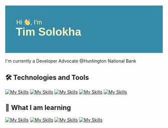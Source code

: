 ![Header](header.png)

I'm currently a Developer Advocate @Huntington National Bank

## 🛠️  Technologies and Tools
[![My Skills](https://skillicons.dev/icons?i=html)](https://developer.mozilla.org/en-US/docs/Learn/Getting_started_with_the_web/HTML_basics)
[![My Skills](https://skillicons.dev/icons?i=java)](https://www.java.com/en/)
[![My Skills](https://skillicons.dev/icons?i=py)](https://www.python.org/)
[![My Skills](https://skillicons.dev/icons?i=vscode)](https://code.visualstudio.com/)
[![My Skills](https://skillicons.dev/icons?i=idea)](https://www.jetbrains.com/idea/)


## 📖  What I am learning
[![My Skills](https://skillicons.dev/icons?i=gcp)](https://cloud.google.com/)
[![My Skills](https://skillicons.dev/icons?i=gradle)](https://gradle.org/)
[![My Skills](https://skillicons.dev/icons?i=netlify)](https://www.netlify.com/)
[![My Skills](https://skillicons.dev/icons?i=blender)](https://www.blender.org/)
